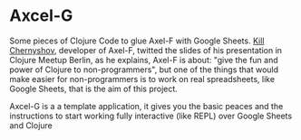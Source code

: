 Axcel-G
=======
Some pieces of Clojure Code to glue Axel-F with Google Sheets. [Kill Chernyshov](https://twitter.com/DeLaGuardo/status/1063002155819458560), developer of Axel-F, twitted the slides of his presentation in Clojure Meetup Berlin, as he explains, Axel-F is about: "give the fun and power of Clojure to non-programmers", but one of the things that would make easier for non-programmers is to work on real spreadsheets, like Google Sheets, that is the aim of this project.

Axcel-G is a a template application, it gives you the basic peaces and the instructions to start working fully interactive (like REPL) over Google Sheets and Clojure

